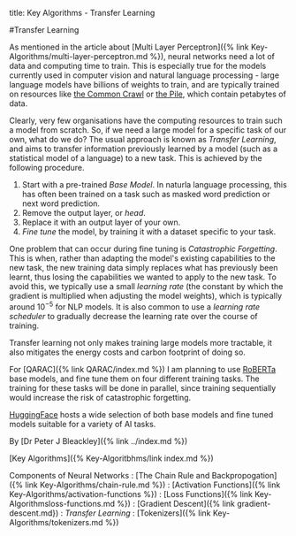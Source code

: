 title: Key Algorithms - Transfer Learning

#Transfer Learning

As mentioned in the article about [Multi Layer Perceptron]({% link Key-Algorithms/multi-layer-perceptron.md %}), neural networks need a lot of data and computing time to train. This is especially true for the models currently used in computer vision and natural language processing - large language models have billions of weights to train, and are typically trained on resources like [the Common Crawl](https://commoncrawl.org/) or [the Pile](https://pile.eleuther.ai/}), which contain petabytes of data. 

Clearly, very few organisations have the computing resources to train such a model from scratch. So, if we need a large model for a specific task of our own, what do we do? The usual approach is known as *Transfer Learning*, and aims to transfer information previously learned by a model (such as a statistical model of a language) to a new task. This is achieved by the following procedure.

1. Start with a pre-trained *Base Model*. In naturla language processing, this has often been trained on a task such as masked word prediction or next word prediction.
2. Remove the output layer, or *head*.
3. Replace it with an output layer of your own.
4. *Fine tune* the model, by training it with a dataset specific to your task.

One problem that can occur during fine tuning is *Catastrophic Forgetting*. This is when, rather than adapting the model's existing capabilities to the new task, the new training data simply replaces what has previously been learnt, thus losing the capabilities we wanted to apply to the new task. To avoid this, we typically use a small *learning rate* (the constant by which the gradient is multiplied when adjusting the model weights), which is typically around $10^{-5}$ for NLP models. It is also common to use a *learning rate scheduler* to gradually decrease the learning rate over the course of training.

Transfer learning not only makes training large models more tractable, it also mitigates the energy costs and carbon footprint of doing so.

For [QARAC]({% link QARAC/index.md %}) I am planning to use [RoBERTa](https://huggingface.co/roberta-base) base models, and fine tune them on four different training tasks. The training for these tasks will be done in parallel, since training sequentially would increase the risk of catastrophic forgetting.

[HuggingFace](https://huggingface.co) hosts a wide selection of both base models and fine tuned models suitable for a variety of AI tasks.

By [Dr Peter J Bleackley]({% link ../index.md %})
 
 [Key Algorithms]({% Key-Algoritbhms/link index.md %})
 
 Components of Neural Networks
 : [The Chain Rule and Backpropogation]({% link Key-Algorithms/chain-rule.md %})
 : [Activation Functions]({% link Key-Algorithms/activation-functions %})
 : [Loss Functions]({% link Key-Algorithmsloss-functions.md %})
 : [Gradient Descent]({% link gradient-descent.md})
 : *Transfer Learning*
 : [Tokenizers]({% link Key-Algorithms/tokenizers.md %})

